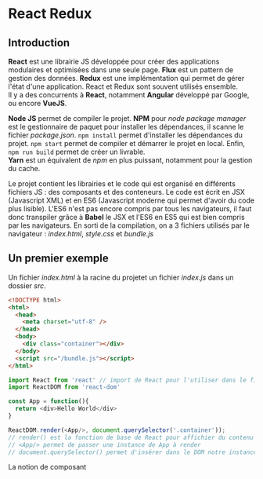 # React Redux

## Introduction

**React** est une librairie JS développée pour créer des applications modulaires et optimisées dans une seule page. **Flux** est un pattern de gestion des données. **Redux** est une implémentation qui permet de gérer l'état d'une application. React et Redux sont souvent utilisés ensemble.  
Il y a des concurrents à **React**, notamment **Angular** développé par Google, ou encore **VueJS**.

**Node JS** permet de compiler le projet. **NPM** pour *node package manager* est le gestionnaire de paquet pour installer les dépendances, il scanne le fichier *package.json*. `npm install` permet d'installer les dépendances du projet. `npm start` permet de compiler et démarrer le projet en local. Enfin, `npm run build` permet de créer un livrable.  
**Yarn** est un équivalent de *npm* en plus puissant, notamment pour la gestion du cache.

Le projet contient les librairies et le code qui est organisé en différents fichiers JS : des composants et des conteneurs. Le code est écrit en JSX (Javascript XML) et en ES6 (Javascript moderne qui permet d'avoir du code plus lisible). L'ES6 n'est pas encore compris par tous les navigateurs, il faut donc transpiler grâce à **Babel** le JSX et l'ES6 en ES5 qui est bien compris par les navigateurs. En sorti de la compilation, on a 3 fichiers utilisés par le navigateur : *index.html*, *style.css* et *bundle.js*


## Un premier exemple

Un fichier *index.html* à la racine du projetet un fichier *index.js* dans un dossier *src*.
```html
<!DOCTYPE html>
<html>
  <head>
    <meta charset="utf-8" />
  </head>
  <body>
    <div class="container"></div>
  </body>
  <script src="/bundle.js"></script>
</html>
```

```js
import React from 'react' // import de React pour l'utiliser dans le fichier
import ReactDOM from 'react-dom'

const App = function(){
  return <div>Hello World</div>
}

ReactDOM.render(<App/>, document.querySelector('.container'));
// render() est la fonction de base de React pour affichier du contenu à l'écran
// <App/> permet de passer une instance de App à render
// document.querySelector() permet d'insérer dans le DOM notre instance de App
```


La notion de composant
